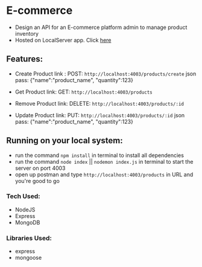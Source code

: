 # E-commerce
 * Design an API for an E-commerce platform admin to manage product inventory
 * Hosted on LocalServer app. Click [here](http://localhost:4003/products)

## Features:
  * Create Product 
  link : POST: `http://localhost:4003/products/create`
  json pass: {"name":"product_name", "quantity":123}
  
  * Get Product
  link: GET: `http://localhost:4003/products`

  * Remove Product
  link: DELETE: `http://localhost:4003/products/:id`

  * Update Product
  link: PUT: `http://localhost:4003/products/:id`
  json pass: {"name":"product_name", "quantity":123}

  
## Running on your local system:
 * run the command `npm install` in terminal to install all dependencies
 * run the command `node index` || `nodemon index.js` in terminal to start the server on port 4003
 * open up postman and type `http://localhost:4003/products` in URL and you're good to go

### Tech Used:

 * NodeJS
 * Express
 * MongoDB

### Libraries Used:

 * express
 * mongoose


